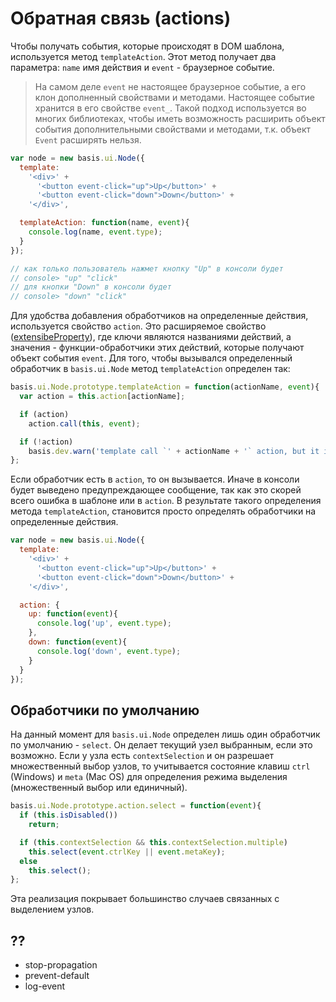 # Обратная связь (actions)

Чтобы получать события, которые происходят в DOM шаблона, используется метод `templateAction`. Этот метод получает два параметра: `name` имя действия и `event` - браузерное событие.

> На самом деле `event` не настоящее браузерное событие, а его клон дополненный свойствами и методами. Настоящее событие хранится в его свойстве `event_`.
> Такой подход используется во многих библиотеках, чтобы иметь возможность расширить объект события дополнительными свойствами и методами, т.к. объект `Event` расширять нельзя.

```js
var node = new basis.ui.Node({
  template:
    '<div>' +
      '<button event-click="up">Up</button>' +
      '<button event-click="down">Down</button>' +
    '</div>',

  templateAction: function(name, event){
    console.log(name, event.type);
  }
});

// как только пользователь нажмет кнопку "Up" в консоли будет
// console> "up" "click"
// для кнопки "Down" в консоли будет
// console> "down" "click"
```

Для удобства добавления обработчиков на определенные действия, используется свойство `action`. Это расширяемое свойство ([extensibeProperty](basis.Class.md#extensibleproperty)), где ключи являются названиями действий, а значения - функции-обработчики этих действий, которые получают объект события `event`. Для того, чтобы вызывался определенный обработчик в `basis.ui.Node` метод `templateAction` определен так:

```js
basis.ui.Node.prototype.templateAction = function(actionName, event){
  var action = this.action[actionName];

  if (action)
    action.call(this, event);

  if (!action)
    basis.dev.warn('template call `' + actionName + '` action, but it isn\'t defined in action list');
};
```

Если обработчик есть в `action`, то он вызывается. Иначе в консоли будет выведено предупреждающее сообщение, так как это скорей всего ошибка в шаблоне или в `action`. В результате такого определения метода `templateAction`, становится просто определять обработчики на определенные действия.

```js
var node = new basis.ui.Node({
  template:
    '<div>' +
      '<button event-click="up">Up</button>' +
      '<button event-click="down">Down</button>' +
    '</div>',

  action: {
    up: function(event){
      console.log('up', event.type);
    },
    down: function(event){
      console.log('down', event.type);
    }
  }
});
```

## Обработчики по умолчанию

На данный момент для `basis.ui.Node` определен лишь один обработчик по умолчанию - `select`. Он делает текущий узел выбранным, если это возможно. Если у узла есть `contextSelection` и он разрешает множественный выбор узлов, то учитывается состояние клавиш `ctrl` (Windows) и `meta` (Mac OS) для определения режима выделения (множественный выбор или единичный).

```js
basis.ui.Node.prototype.action.select = function(event){
  if (this.isDisabled())
    return;

  if (this.contextSelection && this.contextSelection.multiple)
    this.select(event.ctrlKey || event.metaKey);
  else
    this.select();
};
```

Эта реализация покрывает большинство случаев связанных с выделением узлов.

## ??

 - stop-propagation
 - prevent-default
 - log-event
